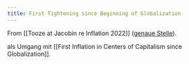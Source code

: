 ```yaml
---
title: First Tightening since Beginning of Globalization
---
```


From [[Tooze at Jacobin re Inflation 2022]] ([genaue Stelle](https://overcast.fm/+1ickjZpsU/11:15)).

als Umgang mit [[First Inflation in Centers of Capitalism since Globalization]].
